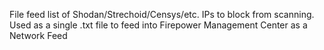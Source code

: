 File feed list of Shodan/Strechoid/Censys/etc. IPs to block from scanning.
Used as a single .txt file to feed into Firepower Management Center as a Network Feed
